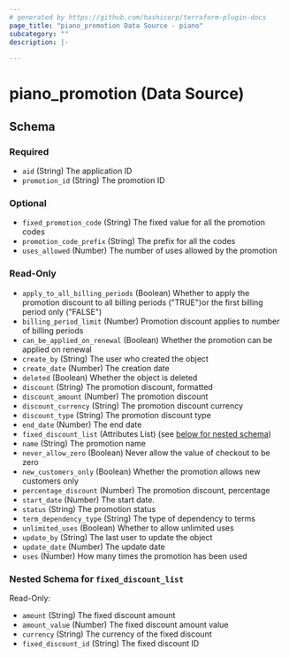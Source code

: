 ```yaml
---
# generated by https://github.com/hashicorp/terraform-plugin-docs
page_title: "piano_promotion Data Source - piano"
subcategory: ""
description: |-
  
---
```


# piano_promotion (Data Source)





<!-- schema generated by tfplugindocs -->
## Schema

### Required

- `aid` (String) The application ID
- `promotion_id` (String) The promotion ID

### Optional

- `fixed_promotion_code` (String) The fixed value for all the promotion codes
- `promotion_code_prefix` (String) The prefix for all the codes
- `uses_allowed` (Number) The number of uses allowed by the promotion

### Read-Only

- `apply_to_all_billing_periods` (Boolean) Whether to apply the promotion discount to all billing periods ("TRUE")or the first billing period only ("FALSE")
- `billing_period_limit` (Number) Promotion discount applies to number of billing periods
- `can_be_applied_on_renewal` (Boolean) Whether the promotion can be applied on renewal
- `create_by` (String) The user who created the object
- `create_date` (Number) The creation date
- `deleted` (Boolean) Whether the object is deleted
- `discount` (String) The promotion discount, formatted
- `discount_amount` (Number) The promotion discount
- `discount_currency` (String) The promotion discount currency
- `discount_type` (String) The promotion discount type
- `end_date` (Number) The end date
- `fixed_discount_list` (Attributes List) (see [below for nested schema](#nestedatt--fixed_discount_list))
- `name` (String) The promotion name
- `never_allow_zero` (Boolean) Never allow the value of checkout to be zero
- `new_customers_only` (Boolean) Whether the promotion allows new customers only
- `percentage_discount` (Number) The promotion discount, percentage
- `start_date` (Number) The start date.
- `status` (String) The promotion status
- `term_dependency_type` (String) The type of dependency to terms
- `unlimited_uses` (Boolean) Whether to allow unlimited uses
- `update_by` (String) The last user to update the object
- `update_date` (Number) The update date
- `uses` (Number) How many times the promotion has been used

<a id="nestedatt--fixed_discount_list"></a>
### Nested Schema for `fixed_discount_list`

Read-Only:

- `amount` (String) The fixed discount amount
- `amount_value` (Number) The fixed discount amount value
- `currency` (String) The currency of the fixed discount
- `fixed_discount_id` (String) The fixed discount ID
